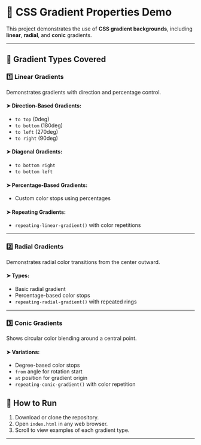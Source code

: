 # 🎨 CSS Gradient Properties Demo

This project demonstrates the use of **CSS gradient backgrounds**, including **linear**, **radial**, and **conic** gradients.

---

## 🌈 Gradient Types Covered

### 1️⃣ Linear Gradients
Demonstrates gradients with direction and percentage control.

#### ➤ Direction-Based Gradients:
- `to top` (0deg)
- `to bottom` (180deg)
- `to left` (270deg)
- `to right` (90deg)

#### ➤ Diagonal Gradients:
- `to bottom right`
- `to bottom left`

#### ➤ Percentage-Based Gradients:
- Custom color stops using percentages

#### ➤ Repeating Gradients:
- `repeating-linear-gradient()` with color repetitions

---

### 2️⃣ Radial Gradients
Demonstrates radial color transitions from the center outward.

#### ➤ Types:
- Basic radial gradient
- Percentage-based color stops
- `repeating-radial-gradient()` with repeated rings

---

### 3️⃣ Conic Gradients
Shows circular color blending around a central point.

#### ➤ Variations:
- Degree-based color stops
- `from` angle for rotation start
- `at` position for gradient origin
- `repeating-conic-gradient()` with color repetition

## 🚀 How to Run

1. Download or clone the repository.
2. Open `index.html` in any web browser.
3. Scroll to view examples of each gradient type.

---

